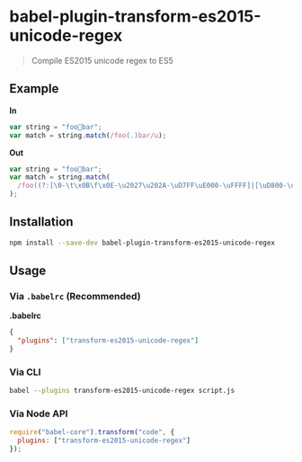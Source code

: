 # babel-plugin-transform-es2015-unicode-regex

> Compile ES2015 unicode regex to ES5

## Example

**In**

```js
var string = "foo💩bar";
var match = string.match(/foo(.)bar/u);
```

**Out**

```js
var string = "foo💩bar";
var match = string.match(
  /foo((?:[\0-\t\x0B\f\x0E-\u2027\u202A-\uD7FF\uE000-\uFFFF]|[\uD800-\uDBFF][\uDC00-\uDFFF]|[\uD800-\uDBFF](?![\uDC00-\uDFFF])|(?:[^\uD800-\uDBFF]|^)[\uDC00-\uDFFF]))bar/
);
```

## Installation

```sh
npm install --save-dev babel-plugin-transform-es2015-unicode-regex
```

## Usage

### Via `.babelrc` (Recommended)

**.babelrc**

```json
{
  "plugins": ["transform-es2015-unicode-regex"]
}
```

### Via CLI

```sh
babel --plugins transform-es2015-unicode-regex script.js
```

### Via Node API

```javascript
require("babel-core").transform("code", {
  plugins: ["transform-es2015-unicode-regex"]
});
```
